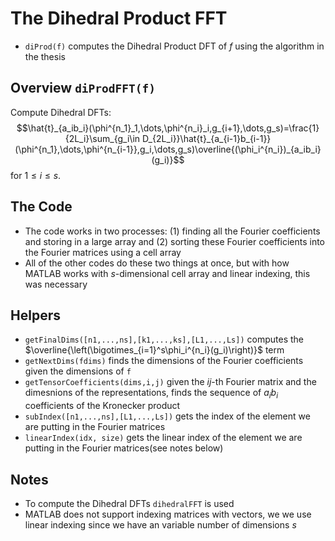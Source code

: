 # The Dihedral Product FFT
* $\texttt{diProd(f)}$ computes the Dihedral Product DFT of $f$ using the algorithm in the thesis

## Overview $\texttt{diProdFFT(f)}$
Compute Dihedral DFTs: 
$$\hat{t}_{a_ib_i}(\phi^{n_1}_1,\dots,\phi^{n_i}_i,g_{i+1},\dots,g_s)=\frac{1}{2L_i}\sum_{g_i\in D_{2L_i}}\hat{t}_{a_{i-1}b_{i-1}}(\phi^{n_1},\dots,\phi^{n_{i-1}},g_i,\dots,g_s)\overline{(\phi_i^{n_i})_{a_ib_i}(g_i)}$$
for $1\leq i \leq s$.
## The Code
* The code works in two processes: (1) finding all the Fourier coefficients and storing in a large array and (2) sorting these Fourier coefficients into the Fourier matrices using a cell array
* All of the other codes do these two things at once, but with how MATLAB works with $s$-dimensional cell array and linear indexing, this was necessary
## Helpers
* $\texttt{getFinalDims([n1,...,ns],[k1,...,ks],[L1,...,Ls])}$ computes the $\overline{\left(\bigotimes_{i=1}^s\phi_i^{n_i}(g_i)\right)}$ term
* $\texttt{getNextDims(fdims)}$ finds the dimensions of the Fourier coefficients given the dimensions of $\texttt{f}$
* $\texttt{getTensorCoefficients(dims,i,j)}$ given the $ij$-th Fourier matrix and the dimesnions of the representations, finds the sequence of $a_ib_i$ coefficients of the Kronecker product 
* $\texttt{subIndex([n1,...,ns],[L1,...,Ls])}$ gets the index of the element we are putting in the Fourier matrices
* $\texttt{linearIndex(idx, size)}$ gets the linear index of the element we are putting in the Fourier matrices(see notes below)
## Notes
* To compute the Dihedral DFTs $\texttt{dihedralFFT}$ is used
* MATLAB does not support indexing matrices with vectors, we we use linear indexing since we have an variable number of dimensions $s$ 

